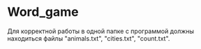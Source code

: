 # Word_game
Для корректной работы в одной папке с программой должны находиться файлы "animals.txt", "cities.txt",  "count.txt".
